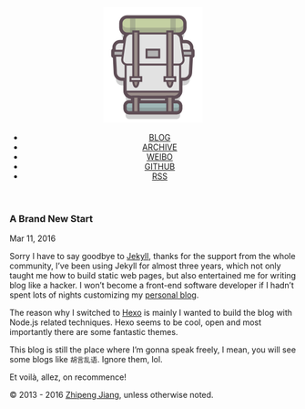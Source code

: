 <!DOCTYPE html><html lang="en"><head><meta charset="utf-8"><meta name="X-UA-Compatible" content="IE=edge"><title> A Brand New Start · Zhipeng Jiang</title><meta name="description" content="A Brand New Start - Zhipeng Jiang"><meta name="viewport" content="width=device-width, initial-scale=1"><link rel="short icon" href="/favicon.png"><link rel="stylesheet" href="/css/apollo.css"><link rel="stylesheet" href="https://fonts.googleapis.com/css?family=Source+Sans+Pro:400,600" type="text/css"></head><body><header><a href="/" class="logo-link"><img src="/favicon.png"></a><ul class="nav nav-list"><li class="nav-list-item"><a href="/" target="_self" class="nav-list-link">BLOG</a></li><li class="nav-list-item"><a href="/archives/" target="_self" class="nav-list-link">ARCHIVE</a></li><li class="nav-list-item"><a href="http://weibo.com/jesusjzp" target="_blank" class="nav-list-link">WEIBO</a></li><li class="nav-list-item"><a href="https://github.com/zp-j" target="_blank" class="nav-list-link">GITHUB</a></li><li class="nav-list-item"><a href="/atom.xml" target="_self" class="nav-list-link">RSS</a></li></ul></header><section class="container"><div class="post"><article class="post-block"><h1 class="post-title">A Brand New Start</h1><div class="post-time">Mar 11, 2016</div><div class="post-content"><p>Sorry I have to say goodbye to <a href="https://jekyllrb.com/" target="_blank" rel="external">Jekyll</a>, thanks for the support from the whole community, I’ve been using Jekyll for almost three years, which not only taught me how to build static web pages, but also entertained me for writing blog like a hacker. I won’t become a front-end software developer if I hadn’t spent lots of nights customizing my <a href="http://zp-j.github.io" target="_blank" rel="external">personal blog</a>.</p>
<p>The reason why I switched to <a href="https://hexo.io/" target="_blank" rel="external">Hexo</a> is mainly I wanted to build the blog with Node.js related techniques. Hexo seems to be cool, open and most importantly there are some fantastic themes.</p>
<p>This blog is still the place where I’m gonna speak freely, I mean, you will see some blogs like <code>胡言乱语</code>. Ignore them, lol.</p>
<p>Et voilà, allez, on recommence!</p>
</div></article></div></section><footer><div class="paginator"></div><div id="disqus_thread"></div><script>var disqus_shortname = 'zhipeng';
var disqus_identifier = '2016/03/11/A-fresh-new-start.md';
var disqus_title = 'A Brand New Start';
var disqus_url = 'http://yoursite.com/2016/03/11/A-fresh-new-start.md';
(function() {
    var dsq = document.createElement('script'); dsq.type = 'text/javascript'; dsq.async = true;
    dsq.src = '//' + disqus_shortname + '.disqus.com/embed.js';
    (document.getElementsByTagName('head')[0] || document.getElementsByTagName('body')[0]).appendChild(dsq);
})();</script><script id="dsq-count-scr" src="//zhipeng.disqus.com/count.js" async></script><div class="copyright"><p>© 2013 - 2016 <a href="http://yoursite.com">Zhipeng Jiang</a>, unless otherwise noted.</p></div></footer><script>(function(b,o,i,l,e,r){b.GoogleAnalyticsObject=l;b[l]||(b[l]=function(){(b[l].q=b[l].q||[]).push(arguments)});b[l].l=+new Date;e=o.createElement(i);r=o.getElementsByTagName(i)[0];e.src='//www.google-analytics.com/analytics.js';r.parentNode.insertBefore(e,r)}(window,document,'script','ga'));ga('create',"UA-47515905-1",'auto');ga('send','pageview');</script><script src="https://cdn.bootcss.com/mathjax/2.5.3/MathJax.js?config=TeX-AMS-MML_HTMLorMML"></script></body></html>